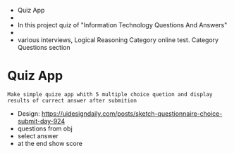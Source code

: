 - Quiz App
-
- In this project quiz of "Information Technology Questions And Answers"
-
- various interviews, Logical Reasoning Category online test. Category Questions section


# Quiz App

    Make simple quize app whith 5 multiple choice quetion and display results of currect answer after submition

-   Design: https://uidesigndaily.com/posts/sketch-questionnaire-choice-submit-day-924
-   questions from obj
-   select answer
-   at the end show score

